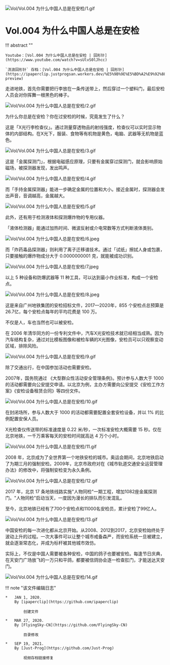 
![Vol/Vol.004 为什么中国人总是在安检/1.gif](https://cdn.jsdelivr.net/gh/ipaperclip-icu/static/image/文字稿/Vol/Vol.004%20为什么中国人总是在安检/1.gif)

# Vol.004 为什么中国人总是在安检

!!! abstract ""

	Youtube：[Vol.004 为什么中国人总是在安检 | 回形针](https://www.youtube.com/watch?v=sUlvS0lJhcc)

	`流浪回形针` 存档：[Vol.004 为什么中国人总是在安检 | 回形针](https://ipaperclip.justprogsan.workers.dev/%E5%9B%9E%E5%BD%A2%E9%92%88PaperClip/%E5%B8%B8%E8%A7%84Vol/Vol.004%20%E4%B8%BA%E4%BB%80%E4%B9%88%E4%B8%AD%E5%9B%BD%E4%BA%BA%E6%80%BB%E6%98%AF%E5%9C%A8%E5%AE%89%E6%A3%80%EF%BD%9C%E5%9B%9E%E5%BD%A2%E9%92%88.mp4?preview)

走进地铁，首先你需要把行李放在一条传送带上，然后穿过一个塑料门，最后安检人员会对你挥舞一根黑色的棒子。

![Vol/Vol.004 为什么中国人总是在安检/2.gif](https://cdn.jsdelivr.net/gh/ipaperclip-icu/static/image/文字稿/Vol/Vol.004%20为什么中国人总是在安检/2.gif)

为什么你总是在安检？你在过安检的时候，究竟发生了什么？

这是「X光行李检查仪」。通过测量穿透物品的射线强度，检查仪可以实时显示物体的内部结构。在X光下，服装、食物等有机物是黄色，电脑、武器等无机物是蓝色。

![Vol/Vol.004 为什么中国人总是在安检/3.gif](https://cdn.jsdelivr.net/gh/ipaperclip-icu/static/image/文字稿/Vol/Vol.004%20为什么中国人总是在安检/3.gif)

这是「金属探测门」，根据电磁感应原理，只要有金属穿过探测门，就会影响原始磁场，被探测器发现，发出鸣声。

![Vol/Vol.004 为什么中国人总是在安检/4.gif](https://cdn.jsdelivr.net/gh/ipaperclip-icu/static/image/文字稿/Vol/Vol.004%20为什么中国人总是在安检/4.gif)

而「手持金属探测器」能进一步确定金属的位置和大小。接近金属时，探测器会发出声音，音调越高，金属越大。

![Vol/Vol.004 为什么中国人总是在安检/5.gif](https://cdn.jsdelivr.net/gh/ipaperclip-icu/static/image/文字稿/Vol/Vol.004%20为什么中国人总是在安检/5.gif)

此外，还有用于检测液体和探测爆炸物的专用仪器。

「液体检测器」能通过加热时间、微波反射或介电常数等方式判断液体类别。

![Vol/Vol.004 为什么中国人总是在安检/6.jpeg](https://cdn.jsdelivr.net/gh/ipaperclip-icu/static/image/文字稿/Vol/Vol.004%20为什么中国人总是在安检/6.jpeg)

而「炸药毒品探测器」则利用了离子迁移谱技术。通过「试纸」擦拭人身或包裹，只要接触的爆炸物成分大于 0.0000000001 克，就能被成功识别。

![Vol/Vol.004 为什么中国人总是在安检/7.jpeg](https://cdn.jsdelivr.net/gh/ipaperclip-icu/static/image/文字稿/Vol/Vol.004%20为什么中国人总是在安检/7.jpeg)

以上 5 种设备和防爆武器等 11 种工具，可以达到最小作业标准，构成一个安检点。

![Vol/Vol.004 为什么中国人总是在安检/8.jpeg](https://cdn.jsdelivr.net/gh/ipaperclip-icu/static/image/文字稿/Vol/Vol.004%20为什么中国人总是在安检/8.jpeg)

这是来自广州地铁集团的安检招标文件，2017—2020年，855 个安检点总预算是 26.7亿，每个安检点每年的平均花费是 100 万。

不仅是人，车也当然也可以被安检。

在 2006 年清华同方的一份专利文件中，汽车X光安检技术就已经相当成熟。因为汽车结构复杂，通过对比模板图像和被检车辆的X光图像，安检员可以只观察变动区域，排除风险。

![Vol/Vol.004 为什么中国人总是在安检/9.gif](https://cdn.jsdelivr.net/gh/ipaperclip-icu/static/image/文字稿/Vol/Vol.004%20为什么中国人总是在安检/9.gif)

除了交通出行，在中国参加活动也需要安检。

2007年，国务院通过 《大型群众性活动安全管理条例》。预计参与人数大于 1000 的活动都需要向公安提交申请。以北京为例，主办方需要向公安提交《安检工作方案》《安检设备租赁合同》等四份文件。

![Vol/Vol.004 为什么中国人总是在安检/10.gif](https://cdn.jsdelivr.net/gh/ipaperclip-icu/static/image/文字稿/Vol/Vol.004%20为什么中国人总是在安检/10.gif)

在封闭场所，参与人数大于 1000 的活动都需要配置全套安检设备，并以 1% 的比例配置安保人员。

X光检查仪传送带的标准速度是 0.22 米/秒，一次标准安检大概需要 15 秒。仅在北京地铁，一千万乘客每天的安检时间就高达 4 万个小时。

![Vol/Vol.004 为什么中国人总是在安检/11.gif](https://cdn.jsdelivr.net/gh/ipaperclip-icu/static/image/文字稿/Vol/Vol.004%20为什么中国人总是在安检/11.gif)

2008 年，北京成为了全世界第一个地铁安检的城市。奥运会期间，北京地铁启动了为期三月的强制安检。2009年，北京市政府对在《城市轨道交通安全运营管理办法》的修改中，将强制安检变为永久条例。

![Vol/Vol.004 为什么中国人总是在安检/12.gif](https://cdn.jsdelivr.net/gh/ipaperclip-icu/static/image/文字稿/Vol/Vol.004%20为什么中国人总是在安检/12.gif)

2017 年，北京 17 条地铁线路实施"人物同检"一期工程，增加1082座金属探测门。"人物同检"启动当天，一度因为漫长的排队而引发混乱。

至今，北京地铁已经有了700个安检点和11000名安检员，累计安检了99亿人。

![Vol/Vol.004 为什么中国人总是在安检/13.gif](https://cdn.jsdelivr.net/gh/ipaperclip-icu/static/image/文字稿/Vol/Vol.004%20为什么中国人总是在安检/13.gif)

中国安检的每一次进化都从北京开始。从2008、2012到2017，北京安检始终处于波动上升的过程。一次大事件可以让整个城市戒备森严，而安检系统一旦被建立，就会逐渐常态化，并成为标杆被其他城市效仿。

实际上，不仅是中国人需要被各种安检，中国的鸽子也要被安检。每逢节日庆典，在天安门广场放飞的一万只和平鸽，都要被信鸽协会逐一检查肛门，才能送达天安门。

![Vol/Vol.004 为什么中国人总是在安检/14.gif](https://cdn.jsdelivr.net/gh/ipaperclip-icu/static/image/文字稿/Vol/Vol.004%20为什么中国人总是在安检/14.gif)

!!! note "该文件编辑日志"

	*	JAN 1, 2020.
		By [ipaperclip](https://github.com/ipaperclip)

			创建文件

	*	MAR 27, 2020.
		By [FlyingSky-CN](https://github.com/FlyingSky-CN)

			目录修改

	*	SEP 19, 2021.
		By [Just-Prog](https://github.com/Just-Prog)

			视频存档链接修复
